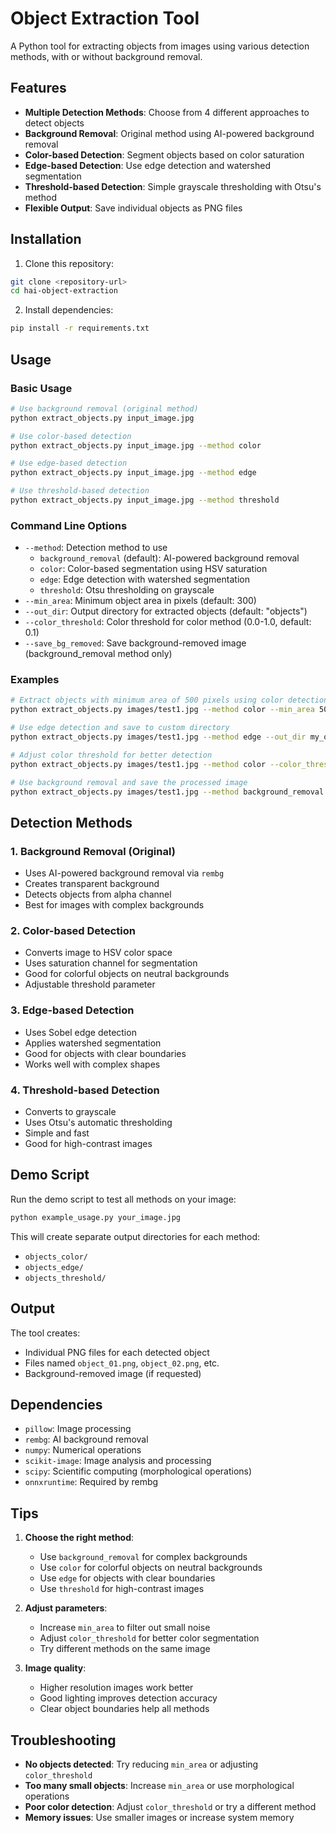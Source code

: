 # Object Extraction Tool

A Python tool for extracting objects from images using various detection methods, with or without background removal.

## Features

- **Multiple Detection Methods**: Choose from 4 different approaches to detect objects
- **Background Removal**: Original method using AI-powered background removal
- **Color-based Detection**: Segment objects based on color saturation
- **Edge-based Detection**: Use edge detection and watershed segmentation
- **Threshold-based Detection**: Simple grayscale thresholding with Otsu's method
- **Flexible Output**: Save individual objects as PNG files

## Installation

1. Clone this repository:

```bash
git clone <repository-url>
cd hai-object-extraction
```

2. Install dependencies:

```bash
pip install -r requirements.txt
```

## Usage

### Basic Usage

```bash
# Use background removal (original method)
python extract_objects.py input_image.jpg

# Use color-based detection
python extract_objects.py input_image.jpg --method color

# Use edge-based detection
python extract_objects.py input_image.jpg --method edge

# Use threshold-based detection
python extract_objects.py input_image.jpg --method threshold
```

### Command Line Options

- `--method`: Detection method to use
  - `background_removal` (default): AI-powered background removal
  - `color`: Color-based segmentation using HSV saturation
  - `edge`: Edge detection with watershed segmentation
  - `threshold`: Otsu thresholding on grayscale
- `--min_area`: Minimum object area in pixels (default: 300)
- `--out_dir`: Output directory for extracted objects (default: "objects")
- `--color_threshold`: Color threshold for color method (0.0-1.0, default: 0.1)
- `--save_bg_removed`: Save background-removed image (background_removal method only)

### Examples

```bash
# Extract objects with minimum area of 500 pixels using color detection
python extract_objects.py images/test1.jpg --method color --min_area 500

# Use edge detection and save to custom directory
python extract_objects.py images/test1.jpg --method edge --out_dir my_objects

# Adjust color threshold for better detection
python extract_objects.py images/test1.jpg --method color --color_threshold 0.2

# Use background removal and save the processed image
python extract_objects.py images/test1.jpg --method background_removal --save_bg_removed
```

## Detection Methods

### 1. Background Removal (Original)

- Uses AI-powered background removal via `rembg`
- Creates transparent background
- Detects objects from alpha channel
- Best for images with complex backgrounds

### 2. Color-based Detection

- Converts image to HSV color space
- Uses saturation channel for segmentation
- Good for colorful objects on neutral backgrounds
- Adjustable threshold parameter

### 3. Edge-based Detection

- Uses Sobel edge detection
- Applies watershed segmentation
- Good for objects with clear boundaries
- Works well with complex shapes

### 4. Threshold-based Detection

- Converts to grayscale
- Uses Otsu's automatic thresholding
- Simple and fast
- Good for high-contrast images

## Demo Script

Run the demo script to test all methods on your image:

```bash
python example_usage.py your_image.jpg
```

This will create separate output directories for each method:

- `objects_color/`
- `objects_edge/`
- `objects_threshold/`

## Output

The tool creates:

- Individual PNG files for each detected object
- Files named `object_01.png`, `object_02.png`, etc.
- Background-removed image (if requested)

## Dependencies

- `pillow`: Image processing
- `rembg`: AI background removal
- `numpy`: Numerical operations
- `scikit-image`: Image analysis and processing
- `scipy`: Scientific computing (morphological operations)
- `onnxruntime`: Required by rembg

## Tips

1. **Choose the right method**:

   - Use `background_removal` for complex backgrounds
   - Use `color` for colorful objects on neutral backgrounds
   - Use `edge` for objects with clear boundaries
   - Use `threshold` for high-contrast images

2. **Adjust parameters**:

   - Increase `min_area` to filter out small noise
   - Adjust `color_threshold` for better color segmentation
   - Try different methods on the same image

3. **Image quality**:
   - Higher resolution images work better
   - Good lighting improves detection accuracy
   - Clear object boundaries help all methods

## Troubleshooting

- **No objects detected**: Try reducing `min_area` or adjusting `color_threshold`
- **Too many small objects**: Increase `min_area` or use morphological operations
- **Poor color detection**: Adjust `color_threshold` or try a different method
- **Memory issues**: Use smaller images or increase system memory
